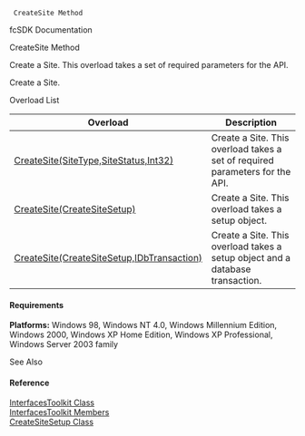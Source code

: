 ﻿     CreateSite Method                                                   

fcSDK Documentation

CreateSite Method

Create a Site. This overload takes a set of required parameters for the API.

Create a Site.

Overload List

| Overload | Description |
| --- | --- |
| [CreateSite(SiteType,SiteStatus,Int32)](FChoice.Toolkits.Clarify~FChoice.Toolkits.Clarify.Interfaces.InterfacesToolkit~CreateSite(SiteType,SiteStatus,Int32).md) | Create a Site. This overload takes a set of required parameters for the API.   |
| [CreateSite(CreateSiteSetup)](FChoice.Toolkits.Clarify~FChoice.Toolkits.Clarify.Interfaces.InterfacesToolkit~CreateSite(CreateSiteSetup).md) | Create a Site. This overload takes a setup object.   |
| [CreateSite(CreateSiteSetup,IDbTransaction)](FChoice.Toolkits.Clarify~FChoice.Toolkits.Clarify.Interfaces.InterfacesToolkit~CreateSite(CreateSiteSetup,IDbTransaction).md) | Create a Site. This overload takes a setup object and a database transaction.   |

#### Requirements

**Platforms:** Windows 98, Windows NT 4.0, Windows Millennium Edition, Windows 2000, Windows XP Home Edition, Windows XP Professional, Windows Server 2003 family

See Also

#### Reference

[InterfacesToolkit Class](FChoice.Toolkits.Clarify~FChoice.Toolkits.Clarify.Interfaces.InterfacesToolkit.md)  
[InterfacesToolkit Members](FChoice.Toolkits.Clarify~FChoice.Toolkits.Clarify.Interfaces.InterfacesToolkit_members.md)  
[CreateSiteSetup Class](FChoice.Toolkits.Clarify~FChoice.Toolkits.Clarify.Interfaces.CreateSiteSetup.md)